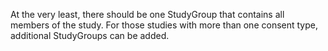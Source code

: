 At the very least, there should be one StudyGroup that contains all members of the study. For those studies with more than one consent type, additional StudyGroups can be added. 

